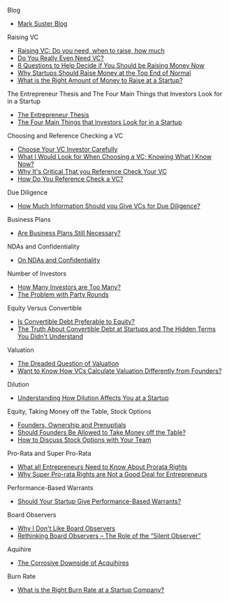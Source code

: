 Blog
*   [Mark Suster Blog](http://www.bothsidesofthetable.com)

Raising VC
*   [Raising VC: Do you need, when to raise, how much](http://bothsidesofthetable.com/pitching-a-vc)
*   [Do You Really Even Need VC?](http://www.bothsidesofthetable.com/2009/07/22/do-you-really-even-need-vc)
*   [8 Questions to Help Decide if You Should be Raising Money Now](http://www.bothsidesofthetable.com/2011/02/17/8-questions-to-help-decide-if-you-should-be-raising-money-now)
*   [Why Startups Should Raise Money at the Top End of Normal](http://www.bothsidesofthetable.com/2011/06/05/why-startups-should-raise-money-at-the-top-end-of-normal)
*   [What is the Right Amount of Money to Raise at a Startup?](http://www.bothsidesofthetable.com/2010/03/11/what-is-the-right-amount-of-money-to-raise-at-a-startup)

The Entrepreneur Thesis and The Four Main Things that Investors Look for in a Startup
*   [The Entrepreneur Thesis](http://www.bothsidesofthetable.com/2010/03/01/the-entrepreneur-thesis)
*   [The Four Main Things that Investors Look for in a Startup](http://www.bothsidesofthetable.com/2010/10/06/the-four-main-things-that-investors-look-for-in-a-startup)

Choosing and Reference Checking a VC
*   [Choose Your VC Investor Carefully](http://www.bothsidesofthetable.com/2009/10/25/choose-your-vc-investor-carefully)
*   [What I Would Look for When Choosing a VC; Knowing What I Know Now?](http://www.bothsidesofthetable.com/2014/01/22/what-i-would-look-for-when-choosing-a-vc-knowing-what-i-know-now)
*   [Why It's Critical That you Reference Check Your VC](http://www.bothsidesofthetable.com/2010/12/14/why-its-critical-that-you-reference-check-your-vc)
*   [How Do You Reference Check a VC?](http://www.bothsidesofthetable.com/2010/02/08/how-do-you-reference-check-a-vc)

Due Diligence
*   [How Much Information Should you Give VCs for Due Diligence?](http://www.bothsidesofthetable.com/2012/08/27/how-much-information-should-you-give-vcs-for-due-diligence)

Business Plans
*   [Are Business Plans Still Necessary?](http://www.bothsidesofthetable.com/2009/11/03/are-business-plans-still-necessary)

NDAs and Confidentiality
*   [On NDAs and Confidentiality](http://www.bothsidesofthetable.com/2009/07/26/on-ndas-and-confidentiality)

Number of Investors
*   [How Many Investors are Too Many?](http://www.bothsidesofthetable.com/2011/02/22/how-many-investors-are-too-many)
*   [The Problem with Party Rounds](http://www.bothsidesofthetable.com/2011/09/01/the-problem-with-collecting-logos-at-startups)

Equity Versus Convertible
*   [Is Convertible Debt Preferable to Equity?](http://www.bothsidesofthetable.com/2010/08/30/is-convertible-debt-preferable-to-equity)
*   [The Truth About Convertible Debt at Startups and The Hidden Terms You Didn't Understand](http://www.bothsidesofthetable.com/2012/09/05/the-truth-about-convertible-debt-at-startups-and-the-hidden-terms-you-didnt-understand)

Valuation
*   [The Dreaded Question of Valuation](http://www.bothsidesofthetable.com/2009/07/28/the-dreaded-question-of-valuation)
*   [Want to Know How VCs Calculate Valuation Differently from Founders?](http://www.bothsidesofthetable.com/2010/07/22/want-to-know-how-vcs-calculate-valuation-differently-from-founders)

Dilution
*   [Understanding How Dilution Affects You at a Startup](http://www.bothsidesofthetable.com/2011/10/14/understanding-how-dilution-affects-you-at-a-startup)

Equity, Taking Money off the Table, Stock Options
*   [Founders, Ownership and Prenuptials](http://www.bothsidesofthetable.com/2009/08/18/founders-ownership-and-stock-options)
*   [Should Founders Be Allowed to Take Money off the Table?](http://www.bothsidesofthetable.com/2009/09/02/should-founders-be-allowed-to-take-money-off-the-table)
*   [How to Discuss Stock Options with Your Team](http://www.bothsidesofthetable.com/2010/09/06/how-to-discuss-stock-options-with-your-team)

Pro-Rata and Super Pro-Rata
*   [What all Entrepreneurs Need to Know About Prorata Rights](http://www.bothsidesofthetable.com/2014/10/12/the-authoritative-guide-to-prorata-rights)
*   [Why Super Pro-rata Rights are Not a Good Deal for Entrepreneurs](http://www.bothsidesofthetable.com/2011/09/25/why-super-pro-rata-rights-are-not-a-good-deal-for-entrepreneurs)

Performance-Based Warrants
*   [Should Your Startup Give Performance-Based Warrants?](http://www.bothsidesofthetable.com/2010/03/21/should-your-startup-give-performance-based-warrants)

Board Observers
*   [Why I Don't Like Board Observers](http://www.bothsidesofthetable.com/2009/10/14/when-the-board-of-a-startup-votes-theres-a-problem)
*   [Rethinking Board Observers – The Role of the “Silent Observer”](http://www.bothsidesofthetable.com/2012/08/16/rethinking-board-observers-the-role-of-the-silent-observer)

Aquihire
*   [The Corrosive Downside of Acquihires](http://www.bothsidesofthetable.com/2013/05/13/the-corrosive-downside-of-acquihires)

Burn Rate
*   [What is the Right Burn Rate at a Startup Company?](http://www.bothsidesofthetable.com/2014/09/28/what-is-the-right-burn-rate-at-a-startup-company)
